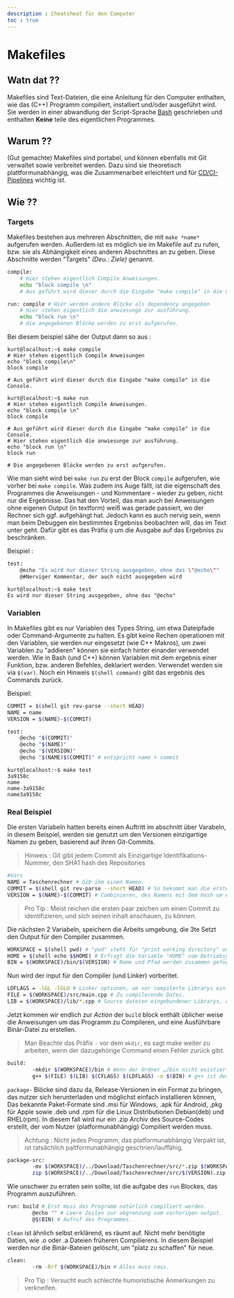```yaml
---
description : Cheatsheat für den Computer
toc : true
---
```


# Makefiles

## Watn dat ??

Makefiles sind Text-Dateien, die eine Anleitung für den Computer enthalten, wie
das (C++) Programm compiliert, installiert und/oder ausgeführt wird. Sie werden in
einer abwandlung der Script-Sprache [Bash](bash.md) geschrieben und enthalten **Keine** teile des eigentlichen Programmes.

## Warum ??

(Gut gemachte) Makefiles sind portabel, und können ebenfalls mit Git verwaltet
sowie verbreitet werden. Dazu sind sie theoretisch plattformunabhängig, was die
Zusammenarbeit erleichtert und für [CD/CI-Pipelines](pipeline.md) wichtig ist.

## Wie ??

### Targets

Makefiles bestehen aus mehreren Abschnitten, die mit  `make *name*` aufgerufen
werden. Außerdem ist es möglich sie im Makefile auf zu rufen, bzw. sie als
Abhängigkeit eines anderen Abschnittes an zu geben. Diese Abschnitte werden "Targets"
*(Deu.: Ziele)* genannt.

```bash
compile:
    # Hier stehen eigentlich Compile Anweisungen.
    echo "block compile \n"
    # Aus geführt wird dieser durch die Eingabe "make compile" in die Console.

run: compile # Hier werden andere Blöcke als dependency angegeben
    # Hier stehen eigentlich die anwiesunge zur ausführung.
    echo "block run \n"
    # die angegebenen Blöcke werden zu erst aufgerufen.
```

Bei diesem beispiel sähe der Output dann so aus :

```terminal
kurt@localhost:~$ make compile
# Hier stehen eigentlich Compile Anweisungen
echo "block compile\n"     
block compile 

# Aus geführt wird dieser durch die Eingabe "make compile" in die Console.
```

```terminal
kurt@localhost:~$ make run
# Hier stehen eigentlich Compile Anweisungen.
echo "block compile \n"
block compile

# Aus geführt wird dieser durch die Eingabe "make compile" in die Console.
# Hier stehen eigentlich die anwiesunge zur ausführung.
echo "block run \n"
block run

# Die angegebenen Blöcke werden zu erst aufgerufen.  
```

Wie man sieht wird bei `make run` zu erst der Block `compile` aufgerufen, wie vorher bei `make compile`.
Was zudem ins Auge fällt, ist die eigenschaft des Programmes die Anweisungen -
und Kommentare - wieder zu geben, nicht nur die Ergebnisse. Das hat den Vorteil,
das man auch bei Anweisungen ohne eigenen Output (in textform) weiß was gerade
passiert, wo der Rechner sich ggf. aufgehängt hat. Jedoch kann es auch nervig
sein, wenn man beim Debuggen ein bestimmtes Ergebniss beobachten will, das im
Text unter geht. Dafür gibt es das Präfix `@` um die Ausgabe auf das Ergebniss zu
beschränken.  

Beispiel :

```bash
test:
    @echo "Es wird nur dieser String ausgegeben, ohne das \"@echo\""
    @#Nerviger Kommentar, der auch nicht ausgegeben wird

```

```terminal
kurt@localhost:~$ make test
Es wird nur dieser String ausgegeben, ohne das "@echo"
```

### Variablen

In Makefiles gibt es nur Variablen des Types String, um etwa Dateipfade oder
Command-Argumente zu halten. Es gibt keine Rechen operationen mit den Variablen,
sie werden nur eingesetzt (wie C++ Makros), um zwei Variablen zu "addieren"
können sie einfach hinter einander verwendet werden. Wie in Bash (und C++) können
Variablen mit dem ergebnis einer Funktion, bzw. anderen Befehles, deklariert
werden. Verwendet werden sie via `$(var)`. Noch ein Hinweis `$(shell command)`
gibt das ergebnis des Commands zurück.

Beispiel:

```bash
COMMIT = $(shell git rev-parse --short HEAD)
NAME = name
VERSION = $(NAME)-$(COMMIT)

test:
    @echo "$(COMMIT)"
    @echo "$(NAME)"
    @echo "$(VERSION)"
    @echo "$(NAME)$(COMMIT)" # entspricht name + commit
```

```terminal
kurt@localhost:~$ make test
3a9158c
name
name-3a9158c
name3a9158c 
```

### Real Beispiel

Die ersten Variabeln hatten bereits einen Auftritt im abschnitt über Varabeln, in
diesem Beispiel, werden sie genutzt um den Versionen einzigartige Namen zu geben,
basierend auf ihren Git-Commits.
> Hinweis : Git gibt jedem Commit als Einzigartige Identifikations-Nummer, den SHA1 hash des Repositories

```bash
#Vars
NAME = Taschenrechner # Gib ihm einen Namen.
COMMIT = $(shell git rev-parse --short HEAD) # So bekommt man die ersten 7 stellen des Hashes, des aktuellen Commits.
VERSION = $(NAME)-$(COMMIT) # Combinieren, des Namens mit dem Hash um eine Informative Versionsbezeichnung zu erzeugen.
```

> Pro Tip : Meist reichen die ersten paar zeichen um einen Commit zu identifizieren, und sich seinen inhalt anschauen, zu können.

Die nächsten 2 Variabeln, speichern die Arbeits umgebung, die 3te Setzt den Output für den Compiler zusammen.

```bash
WORKSPACE = $(shell pwd) # "pwd" steht für "print working directory" und gibt den vollständigen Pfad zum Ordner, aus welchem der Command ausgeführt wird, zurück.
HOME = $(shell echo $$HOME) # Erfragt die Variable "HOME" vom Betriebsystem, welche den Pfad des Ordners, der die Dateien, des eingeloggten Nutzers enthält.
BIN = $(WORKSPACE)/bin/$(VERSION) # Name und Pfad werden zusammen gefügt um eine valide Datei-Adresse zu erhalten.
```

Nun wird der input für den Compiler (und Linker) vorberitet.

```bash
LDFLAGS = -lGL -lGLU # Linker optionen, um vor compilerte Librarys ein zu binden. Hier OpenGL.
FILE = $(WORKSPACE)/src/main.cpp # Zu compilerende Datei.
LIB = $(WORKSPACE)/lib/*.cpp # Source dateien eingebundener Librarys, die nicht in Binär form vorliegen.
```

Jetzt kommen wir endlich zur *Action* der `build` block enthält üblicher weise die
Anweisungen um das Programm zu Compileren, und eine Ausführbare Binär-Datei zu
erstellen.

> Man Beachte das Präfix `-` vor dem `mkdir`, es sagt make weiter zu arbeiten, wenn der dazugehörige Command einen Fehler zurück gibt.

```bash
build:
        -mkdir $(WORKSPACE)/bin # Wenn der Ordner …/bin nicht existiert wird er erstellt.
        g++ $(FILE) $(LIB) $(CFLAGS) $(LDFLAGS) -o $(BIN) # g++ ist der Standard C++ copiler für Linux
```

`package-` Blöcke sind dazu da, Release-Versionen in ein Format zu bringen, das nutzer sich herunterladen und möglichst einfach installieren können, Das bekannte Paket-Formate sind .msi für Windows, .apk für Android, ,pkg für Apple sowie .deb und .rpm für die Linux Distributionen Debian(deb) und RHEL(rpm). In diesem fall wird nur ein .zip Archiv des Source-Codes erstellt, der vom Nutzer (platformunabhängig) Compiliert werden muss.

> Achtung : Nicht jedes Programm, das platformunabhängig Verpakt ist, ist tatsächlich paltformunabhängig geschrien/lauffähig.

```bash
package-src:
        -mv $(WORKSPACE)/../Download/Taschenrechner/src/*.zip $(WORKSPACE)/../Download/Taschenrechner/src/old/ # Verschiebe ggf. vorhandene vorangeganene Versionen.
        zip $(WORKSPACE)/../Download/Taschenrechner/src/$(VERSION).zip $(WORKSPACE)/* # ZZzzipp und zu.
```

Wie unschwer zu erraten sein sollte, ist die aufgabe des `run` Blockes, das Programm auszuführen.

```bash
run: build # Erst muss das Programm natürlich compiliert werden.
        @echo "" # Leere Zeilen zur abgrenzung vom vorherigen output.
        @$(BIN) # Aufruf des Programmes.
```

`clean` ist ähnlich selbst erklärend, es räumt auf. Nicht mehr benötigte Datien, wie .o oder .a Dateien früheren Compilierens. In diesem Beispiel werden nur die Binär-Bateien gelöscht, um "platz zu schaffen" für neue.

```bash
clean:
        -rm -Rrf $(WORKSPACE)/bin # Alles muss raus.
```

> Pro Tip : Versucht euch schlechte humoristische Anmerkungen zu verkneifen.
